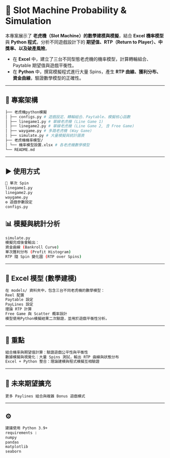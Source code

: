 # 🎰 Slot Machine Probability & Simulation

本專案展示了 **老虎機（Slot Machine）的數學建模與模擬**，結合 **Excel 機率模型** 與 **Python 程式**，分析不同遊戲設計下的 **期望值、RTP（Return to Player）、中獎率、以及破產風險**。  

- 在 **Excel** 中，建立了三台不同型態老虎機的機率模型，計算轉輪組合、Paytable 期望值與遊戲平衡性。  
- 在 **Python** 中，撰寫模擬程式進行大量 Spins，產生 **RTP 曲線、獲利分布、資金曲線**，驗證數學模型的正確性。   

---

## 📂 專案架構
```bash
├── 老虎機python模擬
│ ├── configs.py # 遊戲設定、轉輪組合、Paytable、模擬核心函數
│ ├── linegame1.py # 單線老虎機 (Line Game 1)
│ ├── linegame2.py # 單線老虎機 (Line Game 2, 含 Free Game)
│ ├── waygame.py # 多路老虎機 (Way Game)
│ ├── simulate.py # 大量模擬與統計圖表
├── 老虎機機率模型/
│ └── 機率模型設置.xlsx # 各老虎機數學模型
└── README.md
```

---

## ▶️ 使用方式
```bash
🎲 單次 Spin
linegame1.py
linegame2.py
waygame.py
⚙️ 遊戲參數設定
configs.py

```

## 📊 模擬與統計分析
```bash
simulate.py
模擬完成後會輸出：
資金曲線 (Bankroll Curve)
單次獲利分布 (Profit Histogram)
RTP 隨 Spin 變化圖 (RTP over Spins)
```
---

## 🧮 Excel 模型 (數學建模)
```bash
在 models/ 資料夾中，包含三台不同老虎機的數學模型：
Reel 配置
Paytable 設定
PayLines 設定
理論 RTP 計算
Free Game 與 Scatter 概率設計
模型使用Python模擬結果二次驗證，並用於遊戲平衡性分析。
```
---

## 🚀 重點
```bash
組合機率與期望值計算：驗證遊戲公平性與平衡性
數據模擬與視覺化：大量 Spins 測試，輸出 RTP 曲線與狀態分布
Excel + Python 整合：理論建模與程式模擬互相驗證
```
---

## 📌 未來期望擴充
```
更多 Paylines 組合與複雜 Bonus 遊戲模式
```
---

## ⚙️ 
```bash
建議使用 Python 3.9+  
requirements : 
numpy
pandas
matplotlib
seaborn
```



